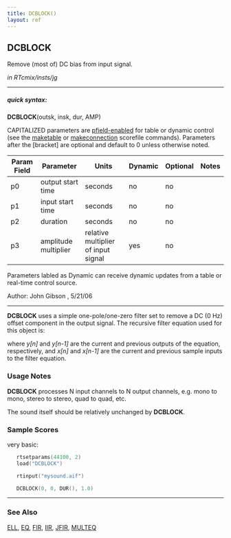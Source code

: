 ```yaml
---
title: DCBLOCK()
layout: ref
---
```


## DCBLOCK

Remove (most of) DC bias from input signal.

*in RTcmix/insts/jg*  
  

-----

##### quick syntax:

**DCBLOCK**(outsk, insk, dur, AMP)

CAPITALIZED parameters are [pfield-enabled](pfield-enabled.html) for
table or dynamic control (see the
[maketable](../scorefile/maketable.html) or
[makeconnection](../scorefile/makeconnection.html) scorefile
commands). Parameters after the \[bracket\] are optional and default to
0 unless otherwise noted.


Param Field	| Parameter | Units | Dynamic | Optional | Notes
----------- | --------- | ----- | -------- | --------- | ---------
p0 | output start time | seconds | no | no | 
p1 | input start time | seconds | no | no | 
p2 | duration | seconds | no | no | 
p3 | amplitude multiplier | relative multiplier of input signal | yes | no | 

Parameters labled as Dynamic can receive dynamic updates from a table or real-time control source.

Author:  John Gibson , 5/21/06

  

-----

  
**DCBLOCK** uses a simple one-pole/one-zero filter set to remove a DC (0
Hz) offset component in the output signal. The recursive filter equation
used for this object is:

where *y\[n\]* and *y\[n-1\]* are the current and previous outputs of
the equation, respectively, and *x\[n\]* and *x\[n-1\]* are the current
and previous sample inputs to the filter equation.

### Usage Notes

**DCBLOCK** processes N input channels to N output channels, e.g. mono
to mono, stereo to stereo, quad to quad, etc.

The sound itself should be relatively unchanged by **DCBLOCK**.

### Sample Scores

very basic:

```cpp
   rtsetparams(44100, 2)
   load("DCBLOCK")

   rtinput("mysound.aif")

   DCBLOCK(0, 0, DUR(), 1.0)
```

  

-----

### See Also

[ELL](ELL.html), [EQ](EQ.html), [FIR](FIR.html), [IIR](IIR.html),
[JFIR](JFIR.html), [MULTEQ](MULTEQ.html)
